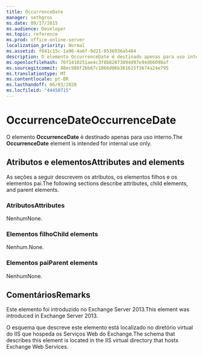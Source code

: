 ```yaml
---
title: OccurrenceDate
manager: sethgros
ms.date: 09/17/2015
ms.audience: Developer
ms.topic: reference
ms.prod: office-online-server
localization_priority: Normal
ms.assetid: f041c15c-1a96-4a6f-9d21-0536936a5484
description: O elemento OccurrenceDate é destinado apenas para uso interno.
ms.openlocfilehash: 76f1410251ae4c3f8b82873894d97e94d66098af
ms.sourcegitcommit: 88ec988f2bb67c1866d06b361615f3674a24e795
ms.translationtype: MT
ms.contentlocale: pt-BR
ms.lasthandoff: 06/03/2020
ms.locfileid: "44450715"
---
```

# <a name="occurrencedate"></a><span data-ttu-id="b9de7-103">OccurrenceDate</span><span class="sxs-lookup"><span data-stu-id="b9de7-103">OccurrenceDate</span></span>

<span data-ttu-id="b9de7-104">O elemento **OccurrenceDate** é destinado apenas para uso interno.</span><span class="sxs-lookup"><span data-stu-id="b9de7-104">The **OccurrenceDate** element is intended for internal use only.</span></span> 

## <a name="attributes-and-elements"></a><span data-ttu-id="b9de7-105">Atributos e elementos</span><span class="sxs-lookup"><span data-stu-id="b9de7-105">Attributes and elements</span></span>

<span data-ttu-id="b9de7-106">As seções a seguir descrevem os atributos, os elementos filhos e os elementos pai.</span><span class="sxs-lookup"><span data-stu-id="b9de7-106">The following sections describe attributes, child elements, and parent elements.</span></span>
  
### <a name="attributes"></a><span data-ttu-id="b9de7-107">Atributos</span><span class="sxs-lookup"><span data-stu-id="b9de7-107">Attributes</span></span>

<span data-ttu-id="b9de7-108">Nenhum</span><span class="sxs-lookup"><span data-stu-id="b9de7-108">None.</span></span>
  
### <a name="child-elements"></a><span data-ttu-id="b9de7-109">Elementos filho</span><span class="sxs-lookup"><span data-stu-id="b9de7-109">Child elements</span></span>

<span data-ttu-id="b9de7-110">Nenhum.</span><span class="sxs-lookup"><span data-stu-id="b9de7-110">None.</span></span>
  
### <a name="parent-elements"></a><span data-ttu-id="b9de7-111">Elementos pai</span><span class="sxs-lookup"><span data-stu-id="b9de7-111">Parent elements</span></span>

<span data-ttu-id="b9de7-112">Nenhum</span><span class="sxs-lookup"><span data-stu-id="b9de7-112">None.</span></span>
  
## <a name="remarks"></a><span data-ttu-id="b9de7-113">Comentários</span><span class="sxs-lookup"><span data-stu-id="b9de7-113">Remarks</span></span>

<span data-ttu-id="b9de7-114">Este elemento foi introduzido no Exchange Server 2013.</span><span class="sxs-lookup"><span data-stu-id="b9de7-114">This element was introduced in Exchange Server 2013.</span></span>
  
<span data-ttu-id="b9de7-115">O esquema que descreve este elemento está localizado no diretório virtual do IIS que hospeda os Serviços Web do Exchange.</span><span class="sxs-lookup"><span data-stu-id="b9de7-115">The schema that describes this element is located in the IIS virtual directory that hosts Exchange Web Services.</span></span>
  


